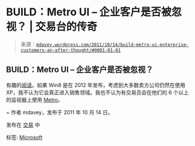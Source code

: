 <!--yml

分类: 未分类

日期：2024 年 05 月 18 日 06:16:59

-->

# BUILD：Metro UI – 企业客户是否被忽视？ | 交易台的传奇

> 来源：[`mdavey.wordpress.com/2011/10/14/build-metro-ui-enterprise-customers-an-after-thought/#0001-01-01`](https://mdavey.wordpress.com/2011/10/14/build-metro-ui-enterprise-customers-an-after-thought/#0001-01-01)

## BUILD：Metro UI – 企业客户是否被忽视？

有趣的[阅读](http://www.zdnet.com/blog/microsoft/microsoft-to-make-some-tester-requested-windows-8-ui-concessions/10950)。如果 Win8 是在 2012 年发布，考虑到大多数卖方公司仍然在使用 XP，我不认为它会真正进入销售领域。我也不认为有交易员会在他们的 6 个以上的监视器上使用 [Metro](http://blogs.msdn.com/b/b8/archive/2011/10/11/reflecting-on-your-comments-on-the-start-screen.aspx#comments)。

~ 作者 mdavey，发布于 2011 年 10 月 14 日。

发布在 [交易](https://mdavey.wordpress.com/category/trading/) 中

标签: [Microsoft](https://mdavey.wordpress.com/tag/microsoft/)
